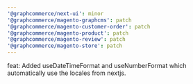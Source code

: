 ```yaml
---
'@graphcommerce/next-ui': minor
'@graphcommerce/magento-graphcms': patch
'@graphcommerce/magento-customer-order': patch
'@graphcommerce/magento-product': patch
'@graphcommerce/magento-review': patch
'@graphcommerce/magento-store': patch
---
```


feat: Added useDateTimeFormat and useNumberFormat which automatically use the locales from nextjs.
